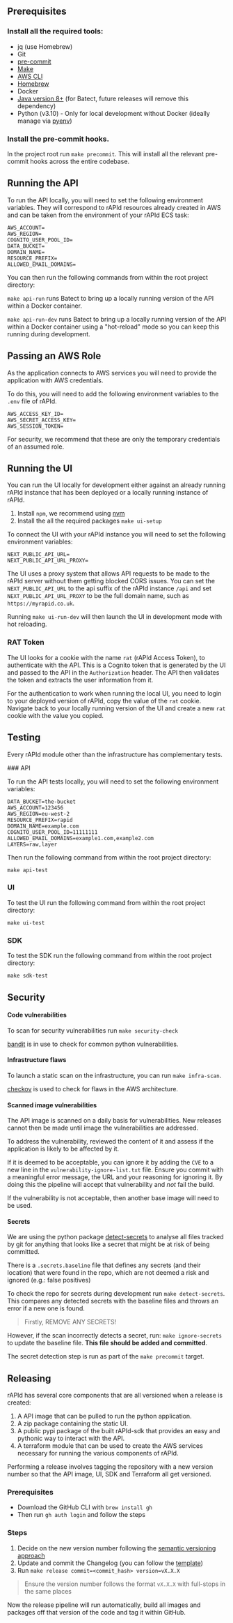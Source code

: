 ## Prerequisites

### Install all the required tools:

- jq (use Homebrew)
- Git
- [pre-commit](https://pre-commit.com)
- [Make](https://formulae.brew.sh/formula/make)
- [AWS CLI](https://docs.aws.amazon.com/cli/latest/userguide/getting-started-install.html)
- [Homebrew](https://brew.sh/)
- Docker
- [Java version 8+](https://mkyong.com/java/how-to-install-java-on-mac-osx/) (for Batect, future releases will remove this dependency)
- Python (v3.10) - Only for local development without Docker (ideally manage
  via [pyenv](https://github.com/pyenv/pyenv))

### Install the pre-commit hooks.

In the project root run `make precommit`. This will install all the relevant pre-commit hooks across the entire codebase.

## Running the API

To run the API locally, you will need to set the following environment variables. They will correspond to rAPId resources already created in AWS and can be taken from the environment of your rAPId ECS task:

```
AWS_ACCOUNT=
AWS_REGION=
COGNITO_USER_POOL_ID=
DATA_BUCKET=
DOMAIN_NAME=
RESOURCE_PREFIX=
ALLOWED_EMAIL_DOMAINS=
```

You can then run the following commands from within the root project directory:

`make api-run` runs Batect to bring up a locally running version of the API within a Docker container.

`make api-run-dev` runs Batect to bring up a locally running version of the API within a Docker container using a "hot-reload" mode so you can keep this running during development.

## Passing an AWS Role

As the application connects to AWS services you will need to provide the application with AWS credentials.

To do this, you will need to add the following environment variables to the `.env` file of rAPId.

```
AWS_ACCESS_KEY_ID=
AWS_SECRET_ACCESS_KEY=
AWS_SESSION_TOKEN=
```

For security, we recommend that these are only the temporary credentials of an assumed role.

## Running the UI

You can run the UI locally for development either against an already running rAPId instance that has been deployed or a locally running instance of rAPId.

1. Install `npm`, we recommend using [nvm](https://github.com/nvm-sh/nvm)
2. Install the all the required packages `make ui-setup`

To connect the UI with your rAPId instance you will need to set the following environment variables:

```
NEXT_PUBLIC_API_URL=
NEXT_PUBLIC_API_URL_PROXY=
```

The UI uses a proxy system that allows API requests to be made to the rAPId server without them getting blocked CORS issues. You can set the `NEXT_PUBLIC_API_URL` to the api suffix of the rAPId instance `/api` and set `NEXT_PUBLIC_API_URL_PROXY` to be the full domain name, such as `https://myrapid.co.uk`.

Running `make ui-run-dev` will then launch the UI in development mode with hot reloading.

### RAT Token

The UI looks for a cookie with the name `rat` (rAPId Access Token), to authenticate with the API. This is a Cognito token that is generated by the UI and passed to the API in the `Authorization` header. The API then validates the token and extracts the user information from it.

For the authentication to work when running the local UI, you need to login to your deployed version of rAPId, copy the value of the `rat` cookie. Navigate back to your locally running version of the UI and create a new `rat` cookie with the value you copied.

## Testing

Every rAPId module other than the infrastructure has complementary tests.

### API

To run the API tests locally, you will need to set the following environment variables:

```
DATA_BUCKET=the-bucket
AWS_ACCOUNT=123456
AWS_REGION=eu-west-2
RESOURCE_PREFIX=rapid
DOMAIN_NAME=example.com
COGNITO_USER_POOL_ID=11111111
ALLOWED_EMAIL_DOMAINS=example1.com,example2.com
LAYERS=raw,layer
```

Then run the following command from within the root project directory:

`make api-test`

### UI

To test the UI run the following command from within the root project directory:

`make ui-test`

### SDK

To test the SDK run the following command from within the root project directory:

`make sdk-test`

## Security

#### Code vulnerabilities

To scan for security vulnerabilities run `make security-check`

[bandit](https://pypi.org/project/bandit/) is in use to check for common python vulnerabilities.

#### Infrastructure flaws

To launch a static scan on the infrastructure, you can run `make infra-scan`.

[checkov](https://www.checkov.io/) is used to check for flaws in the AWS architecture.

#### Scanned image vulnerabilities

The API image is scanned on a daily basis for vulnerabilities. New releases cannot then be made until image the vulnerabilities are addressed.

To address the vulnerability, reviewed the content of it and assess if the application is likely to be affected by it.

If it is deemed to be acceptable, you can ignore it by adding the `CVE` to a new
line in the `vulnerability-ignore-list.txt` file. Ensure you commit with a meaningful error message, the URL and your
reasoning for ignoring it. By doing this the pipeline will accept that vulnerability and _not_ fail the build.

If the vulnerability is not acceptable, then another base image will need to be used.

#### Secrets

We are using the python package [detect-secrets](https://github.com/Yelp/detect-secrets) to analyse all files tracked by
git for anything that looks like a secret that might be at risk of being committed.

There is a `.secrets.baseline` file that defines any secrets (and their location) that were found in the repo, which are
not deemed a risk and ignored (e.g.: false positives)

To check the repo for secrets during development run `make detect-secrets`. This compares any detected secrets with the
baseline files and throws an error if a new one is found.

> Firstly, REMOVE ANY SECRETS!

However, if the scan incorrectly detects a secret, run: `make ignore-secrets` to update the baseline file. **This file
should be added and committed**.

The secret detection step is run as part of the `make precommit` target.

## Releasing

rAPId has several core components that are all versioned when a release is created:

1. A API image that can be pulled to run the python application.
2. A zip package containing the static UI.
3. A public pypi package of the built rAPId-sdk that provides an easy and pythonic way to interact with the API.
4. A terraform module that can be used to create the AWS services necessary for running the various components of rAPId.

Performing a release involves tagging the repository with a new version number so that the API image, UI, SDK and Terraform all get versioned.

### Prerequisites

- Download the GitHub CLI with `brew install gh`
- Then run `gh auth login` and follow the steps

### Steps

1. Decide on the new version number following the [semantic versioning approach](https://semver.org/)
2. Update and commit the Changelog (you can follow
   the [template](https://github.com/no10ds/rapid/blob/main/changelog_release_template/md))
3. Run `make release commit=<commit_hash> version=vX.X.X`

> Ensure the version number follows the format `vX.X.X` with full-stops in the same places

Now the release pipeline will run automatically, build all images and packages off that version of the code and tag it within GitHub.
